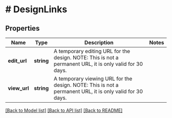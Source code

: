 # # DesignLinks

## Properties

Name | Type | Description | Notes
------------ | ------------- | ------------- | -------------
**edit_url** | **string** | A temporary editing URL for the design.  NOTE: This is not a permanent URL, it is only valid for 30 days. |
**view_url** | **string** | A temporary viewing URL for the design.  NOTE: This is not a permanent URL, it is only valid for 30 days. |

[[Back to Model list]](../../README.md#models) [[Back to API list]](../../README.md#endpoints) [[Back to README]](../../README.md)

